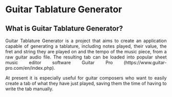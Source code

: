 ﻿# Guitar Tablature Generator
## What is Guitar Tablature Generator?
<p style="text-align: justify">
Guitar Tablature Generator is a project that aims to create an application capable of generating a tablature, including notes played, their value, the fret and string they are played on and the tempo of the music piece, from a raw guitar audio file. The resulting tab can be loaded into popular sheet music editor software Guitar Pro (https://www.guitar-pro.com/en/index.php).
<p>
<p style="text-align: justify">
At present it is especially useful for guitar composers who want to easily create a tab of what they have just played, saving them the time of having to write the tab manually.
<p>
